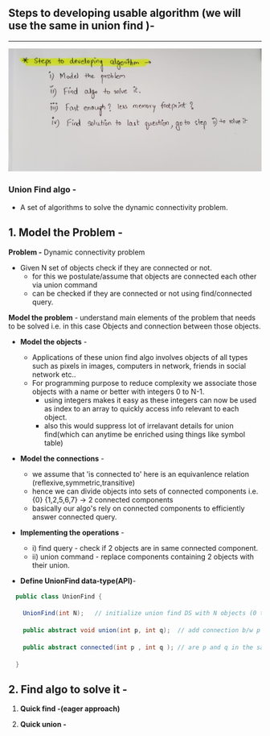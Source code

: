 ## Steps to developing usable algorithm (we will use the same in union find )- 
---------
![alt](/resources/images/01.jpeg) 

### Union Find algo - 
  * A set of algorithms to solve the dynamic connectivity problem.

## 1. Model the Problem - 

**Problem -** Dynamic connectivity problem
  * Given N set of objects check if they are connected or not.
    * for this we postulate/assume that objects are connected each other via union command
    * can be checked if they are connected or not using find/connected query. 


**Model the problem**   - understand main elements of the problem that needs to be solved i.e. in this case Objects and connection between those objects.

  - **Model the objects** - 
    - Applications of these union find algo involves objects of all types such as pixels in images, computers in network, friends in social network etc..
    - For programming purpose to reduce complexity we associate those objects with a name or better with integers 0 to N-1.
      - using integers makes it easy as these integers can now be used as index to an array to quickly access info relevant to each object.
      - also this would suppress lot of irrelavant details for union find(which can anytime be enriched using things like symbol table)
  

  - **Model the connections** - 
    - we assume that 'is connected to' here is an equivanlence relation (reflexive,symmetric,transitive)
    - hence we can divide objects into sets of connected components i.e. {0} {1,2,5,6,7} -> 2 connected components
    - basically our algo's rely on connected components to efficiently answer connected query.


  - **Implementing the operations** - 
    - i) find query - check if 2 objects are in same connected component.
    - ii) union command - replace components containing 2 objects with their union.

  - **Define UnionFind data-type(API)**- 
  ```java
    public class UnionFind {

      UnionFind(int N);   // initialize union find DS with N objects (0 to N-1)
      
      public abstract void union(int p, int q);  // add connection b/w p and q

      public abstract connected(int p , int q ); // are p and q in the same component ??

    }
  
  ```


## 2. Find algo to solve it - 

  1. **Quick find -(eager approach)** 

  2. **Quick union -** 
  